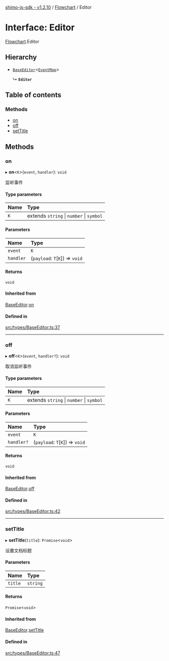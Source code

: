 [shimo-js-sdk - v1.2.10](/README.md) / [Flowchart](/modules/Flowchart.md) / Editor

# Interface: Editor

[Flowchart](/modules/Flowchart.md).Editor

## Hierarchy

- [`BaseEditor`](/interfaces/BaseEditor.md)<[`EventMap`](/interfaces/Flowchart.EventMap.md)\>

  ↳ **`Editor`**

## Table of contents

### Methods

- [on](/interfaces/Flowchart.Editor.md#on)
- [off](/interfaces/Flowchart.Editor.md#off)
- [setTitle](/interfaces/Flowchart.Editor.md#settitle)

## Methods

### on

▸ **on**<`K`\>(`event`, `handler`): `void`

监听事件

#### Type parameters

| Name | Type |
| :------ | :------ |
| `K` | extends `string` \| `number` \| `symbol` |

#### Parameters

| Name | Type |
| :------ | :------ |
| `event` | `K` |
| `handler` | (`payload`: `T`[`K`]) => `void` |

#### Returns

`void`

#### Inherited from

[BaseEditor](/interfaces/BaseEditor.md).[on](/interfaces/BaseEditor.md#on)

#### Defined in

[src/types/BaseEditor.ts:37](https://github.com/byte9527/shimo-js-sdk/blob/main/src/types/BaseEditor.ts#L37)

___

### off

▸ **off**<`K`\>(`event`, `handler?`): `void`

取消监听事件

#### Type parameters

| Name | Type |
| :------ | :------ |
| `K` | extends `string` \| `number` \| `symbol` |

#### Parameters

| Name | Type |
| :------ | :------ |
| `event` | `K` |
| `handler?` | (`payload`: `T`[`K`]) => `void` |

#### Returns

`void`

#### Inherited from

[BaseEditor](/interfaces/BaseEditor.md).[off](/interfaces/BaseEditor.md#off)

#### Defined in

[src/types/BaseEditor.ts:42](https://github.com/byte9527/shimo-js-sdk/blob/main/src/types/BaseEditor.ts#L42)

___

### setTitle

▸ **setTitle**(`title`): `Promise`<`void`\>

设置文档标题

#### Parameters

| Name | Type |
| :------ | :------ |
| `title` | `string` |

#### Returns

`Promise`<`void`\>

#### Inherited from

[BaseEditor](/interfaces/BaseEditor.md).[setTitle](/interfaces/BaseEditor.md#settitle)

#### Defined in

[src/types/BaseEditor.ts:47](https://github.com/byte9527/shimo-js-sdk/blob/main/src/types/BaseEditor.ts#L47)
